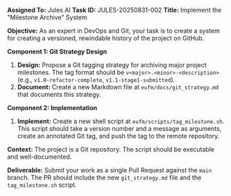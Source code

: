 **Assigned To:** Jules AI
**Task ID:** JULES-20250831-002
**Title:** Implement the "Milestone Archive" System

**Objective:**
As an expert in DevOps and Git, your task is to create a system for creating a versioned, rewindable history of the project on GitHub.

**Component 1: Git Strategy Design**
1.  **Design:** Propose a Git tagging strategy for archiving major project milestones. The tag format should be `v<major>.<minor>-<description>` (e.g., `v1.0-refactor-complete`, `v1.1-stage1-submitted`).
2.  **Document:** Create a new Markdown file at `eufm/docs/git_strategy.md` that documents this strategy.

**Component 2: Implementation**
1.  **Implement:** Create a new shell script at `eufm/scripts/tag_milestone.sh`. This script should take a version number and a message as arguments, create an annotated Git tag, and push the tag to the remote repository.

**Context:**
The project is a Git repository. The script should be executable and well-documented.

**Deliverable:**
Submit your work as a single Pull Request against the `main` branch. The PR should include the new `git_strategy.md` file and the `tag_milestone.sh` script.
